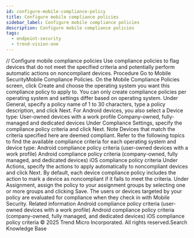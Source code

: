 ```yaml
---
id: configure-mobile-compliance-policy
title: Configure mobile compliance policies
sidebar_label: Configure mobile compliance policies
description: Configure mobile compliance policies
tags:
  - endpoint-security
  - trend-vision-one
---
```


/*<![CDATA[*/ $('#title').html($('meta[name=map-description]').attr('content')); /*]]>*/ Configure mobile compliance policies Use compliance policies to flag devices that do not meet the specified criteria and potentially perform automatic actions on noncompliant devices. Procedure Go to Mobile SecurityMobile Compliance Policies. On the Mobile Compliance Policies screen, click Create and choose the operating system you want this compliance policy to apply to. You can only create compliance policies per operating system and settings differ based on operating system. Under General, specify a policy name of 1 to 30 characters, type a policy description, and click Next. For Android devices, you also select a Device type: User-owned devices with a work profile Company-owned, fully-managed and dedicated devices Under Compliance Settings, specify the compliance policy criteria and click Next. Note Devices that match the criteria specified here are deemed compliant. Refer to the following topics to find the available compliance criteria for each operating system and device type: Android compliance policy criteria (user-owned devices with a work profile) Android compliance policy criteria (company-owned, fully managed, and dedicated devices) iOS compliance policy criteria Under Actions, specify the actions to apply automatically to noncompliant devices and click Next. By default, each device compliance policy includes the action to mark a device as noncompliant if it fails to meet the criteria. Under Assignment, assign the policy to your assignment groups by selecting one or more groups and clicking Save. The users or devices targeted by your policy are evaluated for compliance when they check in with Mobile Security. Related information Android compliance policy criteria (user-owned devices with a work profile) Android compliance policy criteria (company-owned, fully managed, and dedicated devices) iOS compliance policy criteria © 2025 Trend Micro Incorporated. All rights reserved.Search Knowledge Base